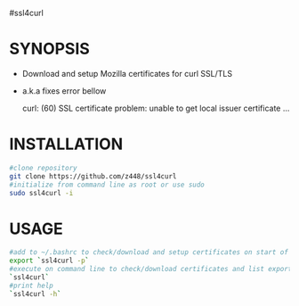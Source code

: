 #ssl4curl

# SYNOPSIS

- Download and setup Mozilla certificates for curl SSL/TLS
- a.k.a fixes error bellow

    curl: (60) SSL certificate problem: unable to get local issuer certificate ...

# INSTALLATION

```bash
#clone repository
git clone https://github.com/z448/ssl4curl
#initialize from command line as root or use sudo
sudo ssl4curl -i
```

# USAGE

```bash
#add to ~/.bashrc to check/download and setup certificates on start of every session
export `ssl4curl -p`
#execute on command line to check/download certificates and list export string. You can add output string into your ~/.bashrc in which case certificate setup will be skiped on start of session.
`ssl4curl`
#print help
`ssl4curl -h`
```
